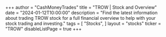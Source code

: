+++
author = "CashMoneyTrades"
title = "TROW | Stock and Overview"
date = "2024-01-12T10:00:00"
description = "Find the latest information about trading TROW stock for a full financial overview to help with your stock trading and investing."
tags = [
   "Stocks",
]
layout = "stocks"
ticker = "TROW"
disableListPage = true
+++
